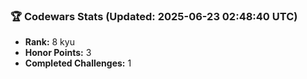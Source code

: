 ### 🏆 Codewars Stats (Updated: 2025-06-23 02:48:40 UTC)

- **Rank:** 8 kyu
- **Honor Points:** 3
- **Completed Challenges:** 1

